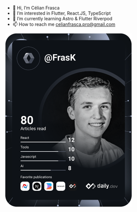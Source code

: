 - 👋 Hi, I’m Célian Frasca
- 👀 I’m interested in Flutter, React.JS, TypeScript
- 🌱 I’m currently learning Astro & Flutter Riverpod
- 📫 How to reach me celianfrasca.pro@gmail.com

<a href="https://app.daily.dev/FrasK"><img src="https://github.com/FrasKc/FrasKc/blob/main/devcard.svg" width="400" alt="Célian Frasca's Dev Card"/></a>

<!---
FrasKc/FrasKc is a ✨ special ✨ repository because its `README.md` (this file) appears on your GitHub profile.
You can click the Preview link to take a look at your changes.
--->
